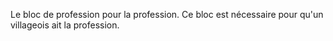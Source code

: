 Le bloc de profession pour la profession. Ce bloc est nécessaire pour qu'un villageois ait la profession.